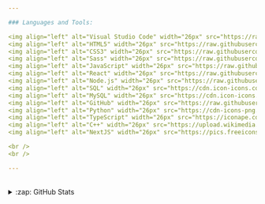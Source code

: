 ```yaml
---

### Languages and Tools:

<img align="left" alt="Visual Studio Code" width="26px" src="https://raw.githubusercontent.com/github/explore/80688e429a7d4ef2fca1e82350fe8e3517d3494d/topics/visual-studio-code/visual-studio-code.png" />
<img align="left" alt="HTML5" width="26px" src="https://raw.githubusercontent.com/github/explore/80688e429a7d4ef2fca1e82350fe8e3517d3494d/topics/html/html.png" />
<img align="left" alt="CSS3" width="26px" src="https://raw.githubusercontent.com/github/explore/80688e429a7d4ef2fca1e82350fe8e3517d3494d/topics/css/css.png" />
<img align="left" alt="Sass" width="26px" src="https://raw.githubusercontent.com/github/explore/80688e429a7d4ef2fca1e82350fe8e3517d3494d/topics/sass/sass.png" />
<img align="left" alt="JavaScript" width="26px" src="https://raw.githubusercontent.com/github/explore/80688e429a7d4ef2fca1e82350fe8e3517d3494d/topics/javascript/javascript.png" />
<img align="left" alt="React" width="26px" src="https://raw.githubusercontent.com/github/explore/80688e429a7d4ef2fca1e82350fe8e3517d3494d/topics/react/react.png" />
<img align="left" alt="Node.js" width="26px" src="https://raw.githubusercontent.com/github/explore/80688e429a7d4ef2fca1e82350fe8e3517d3494d/topics/nodejs/nodejs.png" />
<img align="left" alt="SQL" width="26px" src="https://cdn.icon-icons.com/icons2/1508/PNG/512/officedatabase_104402.png" />
<img align="left" alt="MySQL" width="26px" src="https://cdn.icon-icons.com/icons2/2415/PNG/512/mysql_original_wordmark_logo_icon_146417.png" />
<img align="left" alt="GitHub" width="26px" src="https://raw.githubusercontent.com/github/explore/78df643247d429f6cc873026c0622819ad797942/topics/github/github.png" />
<img align="left" alt="Python" width="26px" src="https://cdn-icons-png.flaticon.com/512/5968/5968350.png" />
<img align="left" alt="TypeScript" width="26px" src="https://iconape.com/wp-content/png_logo_vector/typescript.png" />
<img align="left" alt="C++" width="26px" src="https://upload.wikimedia.org/wikipedia/commons/thumb/1/18/ISO_C%2B%2B_Logo.svg/1822px-ISO_C%2B%2B_Logo.svg.png" />
<img align="left" alt="NextJS" width="26px" src="https://pics.freeicons.io/uploads/icons/png/9114856761551941711-512.png" />

<br />
<br />

---
```


<br />

<details>
  <summary>:zap: GitHub Stats</summary>
  <br />
  <img align="left" alt="Sasha's GitHub Stats" src="https://github-readme-stats.vercel.app/api?username=Nyaanity&show_icons=true&theme=radical" />

</details>
